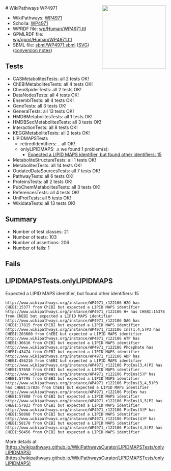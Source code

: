<img style="float: right; width: 200px" src="../logo.png" />
# WikiPathways WP4971

* WikiPathways: [WP4971](https://identifiers.org/wikipathways:WP4971)
* Scholia: [WP4971](https://scholia.toolforge.org/wikipathways/WP4971)
* WPRDF file: [wp/Human/WP4971.ttl](../wp/Human/WP4971.ttl)
* GPMLRDF file: [wp/gpml/Human/WP4971.ttl](../wp/gpml/Human/WP4971.ttl)
* SBML file: [sbml/WP4971.sbml](../sbml/WP4971.sbml) ([SVG](../sbml/WP4971.svg)) ([conversion notes](../sbml/WP4971.txt))

## Tests
* CASMetabolitesTests: all 2 tests OK!
* ChEBIMetabolitesTests: all 4 tests OK!
* ChemSpiderTests: all 2 tests OK!
* DataNodesTests: all 4 tests OK!
* EnsemblTests: all 4 tests OK!
* GeneTests: all 3 tests OK!
* GeneralTests: all 13 tests OK!
* HMDBMetabolitesTests: all 1 tests OK!
* HMDBSecMetabolitesTests: all 3 tests OK!
* InteractionTests: all 8 tests OK!
* KEGGMetaboliteTests: all 2 tests OK!
* LIPIDMAPSTests
    * retiredIdentifiers: .. all OK!
    * onlyLIPIDMAPS: .x we found 1 problem(s):
        * [Expected a LIPID MAPS identifier, but found other identifiers: 15](#d0bfb67d)
* MetaboliteStructureTests: all 1 tests OK!
* MetabolitesTests: all 14 tests OK!
* OudatedDataSourcesTests: all 7 tests OK!
* PathwayTests: all 6 tests OK!
* ProteinsTests: all 2 tests OK!
* PubChemMetabolitesTests: all 3 tests OK!
* ReferencesTests: all 4 tests OK!
* UniProtTests: all 5 tests OK!
* WikidataTests: all 13 tests OK!


## Summary

* Number of test classes: 21
* Number of tests: 103
* Number of assertions: 206
* Number of fails: 1

## Fails

<a name="d0bfb67d" />

## LIPIDMAPSTests.onlyLIPIDMAPS

Expected a LIPID MAPS identifier, but found other identifiers: 15
```
http://www.wikipathways.org/instance/WP4971_r122106 H2O has CHEBI:15377 from ChEBI but expected a LIPID MAPS identifier
http://www.wikipathways.org/instance/WP4971_r122106 H+ has CHEBI:15378 from ChEBI but expected a LIPID MAPS identifier
http://www.wikipathways.org/instance/WP4971_r122106 DAG has CHEBI:17815 from ChEBI but expected a LIPID MAPS identifier
http://www.wikipathways.org/instance/WP4971_r122106 Ins(1,4,5)P3 has CHEBI:203600 from ChEBI but expected a LIPID MAPS identifier
http://www.wikipathways.org/instance/WP4971_r122106 ATP has CHEBI:30616 from ChEBI but expected a LIPID MAPS identifier
http://www.wikipathways.org/instance/WP4971_r122106 Phosphate has CHEBI:43474 from ChEBI but expected a LIPID MAPS identifier
http://www.wikipathways.org/instance/WP4971_r122106 ADP has CHEBI:456216 from ChEBI but expected a LIPID MAPS identifier
http://www.wikipathways.org/instance/WP4971_r122106 PtdIns(3,4)P2 has CHEBI:57658 from ChEBI but expected a LIPID MAPS identifier
http://www.wikipathways.org/instance/WP4971_r122106 PtdIns(5)P has CHEBI:57795 from ChEBI but expected a LIPID MAPS identifier
http://www.wikipathways.org/instance/WP4971_r122106 PtdIns(3,4,5)P3 has CHEBI:57836 from ChEBI but expected a LIPID MAPS identifier
http://www.wikipathways.org/instance/WP4971_r122106 PtdIns has CHEBI:57880 from ChEBI but expected a LIPID MAPS identifier
http://www.wikipathways.org/instance/WP4971_r122106 PtdIns(3,5)P2 has CHEBI:57923 from ChEBI but expected a LIPID MAPS identifier
http://www.wikipathways.org/instance/WP4971_r122106 PtdIns(3)P has CHEBI:58088 from ChEBI but expected a LIPID MAPS identifier
http://www.wikipathways.org/instance/WP4971_r122106 PtdIns(4)P has CHEBI:58178 from ChEBI but expected a LIPID MAPS identifier
http://www.wikipathways.org/instance/WP4971_r122106 PtdIns(4,5)P2 has CHEBI:58456 from ChEBI but expected a LIPID MAPS identifier
```

More details at [https://wikipathways.github.io/WikiPathwaysCurator/LIPIDMAPSTests/onlyLIPIDMAPS](https://wikipathways.github.io/WikiPathwaysCurator/LIPIDMAPSTests/onlyLIPIDMAPS)

